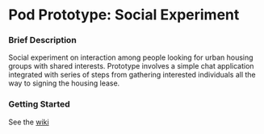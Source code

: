 # Pod Prototype: Social Experiment

### Brief Description ###
Social experiment on interaction among people looking for urban housing groups with shared interests. Prototype involves a simple chat application integrated with series of steps from gathering interested individuals all the way to signing the housing lease. 


### Getting Started ###
See the [wiki](https://github.com/podtogether/pod-test-prototype/wiki) 

